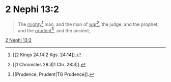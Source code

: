 # 2 Nephi 13:2

> The <u>mighty</u>[^a] man, and the man of <u>war</u>[^b], the judge, and the prophet, and the <u>prudent</u>[^c], and the ancient;

[2 Nephi 13:2](https://www.churchofjesuschrist.org/study/scriptures/bofm/2-ne/13?lang=eng&id=p2#p2)


[^a]: [[2 Kings 24.14|2 Kgs. 24:14]].  
[^b]: [[1 Chronicles 28.3|1 Chr. 28:3]].  
[^c]: [[Prudence, Prudent|TG Prudence]].  
